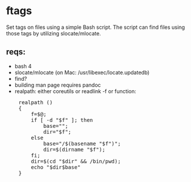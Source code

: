 # ftags

Set tags on files using a simple Bash script.  The script can find files using those tags by utilizing slocate/mlocate.

## reqs:

* bash 4
* slocate/mlocate (on Mac: /usr/libexec/locate.updatedb)
* find?
* building man page requires pandoc
* realpath: either coreutils or readlink -f or function:
<pre>
    realpath ()
    {
        f=$@;
        if [ -d "$f" ]; then
            base="";
            dir="$f";
        else
            base="/$(basename "$f")";
            dir=$(dirname "$f");
        fi;
        dir=$(cd "$dir" && /bin/pwd);
        echo "$dir$base"
    }
</pre>

